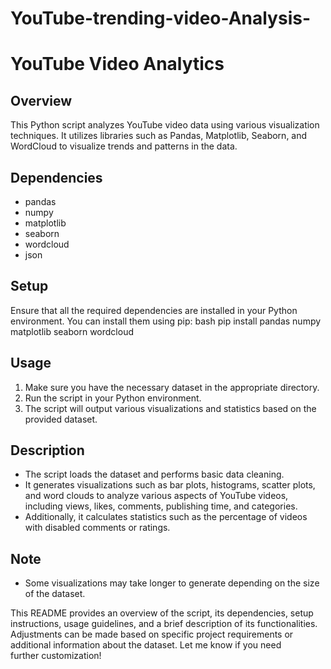 # YouTube-trending-video-Analysis-
# YouTube Video Analytics

## Overview
This Python script analyzes YouTube video data using various visualization techniques. It utilizes libraries such as Pandas, Matplotlib, Seaborn, and WordCloud to visualize trends and patterns in the data.

## Dependencies
- pandas
- numpy
- matplotlib
- seaborn
- wordcloud
- json

## Setup
Ensure that all the required dependencies are installed in your Python environment. You can install them using pip:
bash
pip install pandas numpy matplotlib seaborn wordcloud


## Usage
1. Make sure you have the necessary dataset in the appropriate directory.
2. Run the script in your Python environment.
3. The script will output various visualizations and statistics based on the provided dataset.

## Description
- The script loads the dataset and performs basic data cleaning.
- It generates visualizations such as bar plots, histograms, scatter plots, and word clouds to analyze various aspects of YouTube videos, including views, likes, comments, publishing time, and categories.
- Additionally, it calculates statistics such as the percentage of videos with disabled comments or ratings.

## Note
- Some visualizations may take longer to generate depending on the size of the dataset.


This README provides an overview of the script, its dependencies, setup instructions, usage guidelines, and a brief description of its functionalities. Adjustments can be made based on specific project requirements or additional information about the dataset. Let me know if you need further customization!
